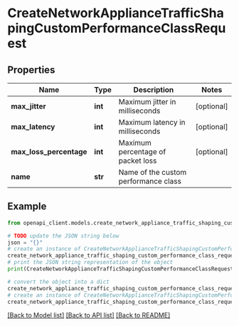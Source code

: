 # CreateNetworkApplianceTrafficShapingCustomPerformanceClassRequest


## Properties

Name | Type | Description | Notes
------------ | ------------- | ------------- | -------------
**max_jitter** | **int** | Maximum jitter in milliseconds | [optional] 
**max_latency** | **int** | Maximum latency in milliseconds | [optional] 
**max_loss_percentage** | **int** | Maximum percentage of packet loss | [optional] 
**name** | **str** | Name of the custom performance class | 

## Example

```python
from openapi_client.models.create_network_appliance_traffic_shaping_custom_performance_class_request import CreateNetworkApplianceTrafficShapingCustomPerformanceClassRequest

# TODO update the JSON string below
json = "{}"
# create an instance of CreateNetworkApplianceTrafficShapingCustomPerformanceClassRequest from a JSON string
create_network_appliance_traffic_shaping_custom_performance_class_request_instance = CreateNetworkApplianceTrafficShapingCustomPerformanceClassRequest.from_json(json)
# print the JSON string representation of the object
print(CreateNetworkApplianceTrafficShapingCustomPerformanceClassRequest.to_json())

# convert the object into a dict
create_network_appliance_traffic_shaping_custom_performance_class_request_dict = create_network_appliance_traffic_shaping_custom_performance_class_request_instance.to_dict()
# create an instance of CreateNetworkApplianceTrafficShapingCustomPerformanceClassRequest from a dict
create_network_appliance_traffic_shaping_custom_performance_class_request_from_dict = CreateNetworkApplianceTrafficShapingCustomPerformanceClassRequest.from_dict(create_network_appliance_traffic_shaping_custom_performance_class_request_dict)
```
[[Back to Model list]](../README.md#documentation-for-models) [[Back to API list]](../README.md#documentation-for-api-endpoints) [[Back to README]](../README.md)


